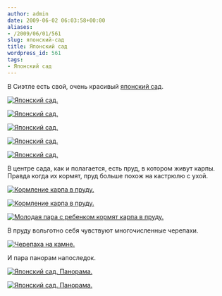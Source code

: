 ```yaml
---
author: admin
date: 2009-06-02 06:03:58+00:00
aliases:
- /2009/06/01/561
slug: японский-сад
title: Японский сад
wordpress_id: 561
tags:
- Японский сад
---
```


В Сиэтле есть свой, очень красивый [японский сад](http://en.wikipedia.org/wiki/Seattle_Japanese_Garden). 

[![Японский сад.](/2009/06/img_4263-300x225.jpg)](/2009/06/img_4263.jpg)

[![Японский сад.](/2009/06/img_4266-300x225.jpg)](/2009/06/img_4266.jpg)

[![Японский сад.](/2009/06/img_4267-300x225.jpg)](/2009/06/img_4267.jpg)

[![Японский сад.](/2009/06/img_4274-300x225.jpg)](/2009/06/img_4274.jpg)

[![Японский сад.](/2009/06/img_4367-300x225.jpg)](/2009/06/img_4367.jpg)

В центре сада, как и полагается, есть пруд, в котором живут карпы. Правда когда их кормят, пруд больше похож на кастрюлю с ухой.

[![Кормление карпа в пруду.](/2009/06/img_4326-300x225.jpg)](/2009/06/img_4326.jpg)

[![Кормление карпа в пруду.](/2009/06/img_4324-300x225.jpg)](/2009/06/img_4324.jpg)

[![Молодая пара с ребенком кормят карпа в пруду.](/2009/06/img_4370-300x225.jpg)](/2009/06/img_4370.jpg)

В пруду вольготно себя чувствуют многочисленные черепахи.

[![Черепаха на камне.](/2009/06/img_4363-300x225.jpg)](/2009/06/img_4363.jpg)

И пара панорам напоследок.

[![Японский сад. Панорама.](/2009/06/japanese-garden-panorama-1-small.jpg)](/2009/06/japanese-garden-panorama-1.jpg)

[![Японский сад. Панорама.](/2009/06/japanese-garden-panorama-2-small.jpg)](/2009/06/japanese-garden-panorama-2.jpg)
